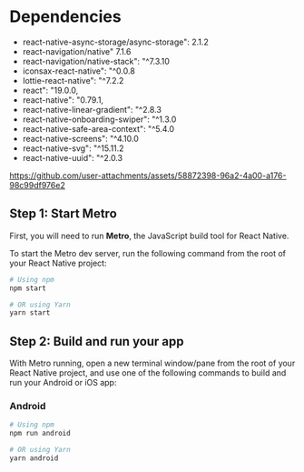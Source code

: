 # Dependencies

- react-native-async-storage/async-storage": 2.1.2
- react-navigation/native" 7.1.6
- react-navigation/native-stack": "^7.3.10
- iconsax-react-native": "^0.0.8
- lottie-react-native": "^7.2.2
- react": "19.0.0,
- react-native": "0.79.1,
- react-native-linear-gradient": "^2.8.3
- react-native-onboarding-swiper": "^1.3.0
- react-native-safe-area-context": "^5.4.0
- react-native-screens": "^4.10.0
- react-native-svg": "^15.11.2
- react-native-uuid": "^2.0.3
  


https://github.com/user-attachments/assets/58872398-96a2-4a00-a176-98c99df976e2

  



## Step 1: Start Metro

First, you will need to run **Metro**, the JavaScript build tool for React Native.

To start the Metro dev server, run the following command from the root of your React Native project:

```sh
# Using npm
npm start

# OR using Yarn
yarn start
```

## Step 2: Build and run your app

With Metro running, open a new terminal window/pane from the root of your React Native project, and use one of the following commands to build and run your Android or iOS app:

### Android

```sh
# Using npm
npm run android

# OR using Yarn
yarn android








